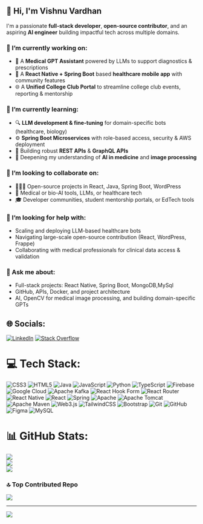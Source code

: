 
## 👋 Hi, I'm Vishnu Vardhan

I'm a passionate **full-stack developer**, **open-source contributor**, and an aspiring **AI engineer** building impactful tech across multiple domains.

### 🔭 I’m currently working on:
- 🏥 A **Medical GPT Assistant** powered by LLMs to support diagnostics & prescriptions
- 📱 A **React Native + Spring Boot** based **healthcare mobile app** with community features
- 🌐 A **Unified College Club Portal** to streamline college club events, reporting & mentorship

### 🌱 I’m currently learning:
- 🔍 **LLM development & fine-tuning** for domain-specific bots (healthcare, biology)
- ⚙️ **Spring Boot Microservices** with role-based access, security & AWS deployment
- 🔄 Building robust **REST APIs** & **GraphQL APIs**
- 🧠 Deepening my understanding of **AI in medicine** and **image processing**

### 👯 I’m looking to collaborate on:
- 🧑‍🤝‍🧑 Open-source projects in React, Java, Spring Boot, WordPress
- 🧬 Medical or bio-AI tools, LLMs, or healthcare tech
- 🎓 Developer communities, student mentorship portals, or EdTech tools

### 🤔 I’m looking for help with:
- Scaling and deploying LLM-based healthcare bots
- Navigating large-scale open-source contribution (React, WordPress, Frappe)
- Collaborating with medical professionals for clinical data access & validation

### 💬 Ask me about:
- Full-stack projects: React Native, Spring Boot, MongoDB,MySql
- GitHub, APIs, Docker, and project architecture
- AI, OpenCV for medical image processing, and building domain-specific GPTs

## 🌐 Socials:
[![LinkedIn](https://img.shields.io/badge/LinkedIn-%230077B5.svg?logo=linkedin&logoColor=white)](https://linkedin.com/in/https://www.linkedin.com/in/vishnu-vardhan-orsu/) [![Stack Overflow](https://img.shields.io/badge/-Stackoverflow-FE7A16?logo=stack-overflow&logoColor=white)](https://stackoverflow.com/users/23297453) 

# 💻 Tech Stack:
![CSS3](https://img.shields.io/badge/css3-%231572B6.svg?style=for-the-badge&logo=css3&logoColor=white) ![HTML5](https://img.shields.io/badge/html5-%23E34F26.svg?style=for-the-badge&logo=html5&logoColor=white) ![Java](https://img.shields.io/badge/java-%23ED8B00.svg?style=for-the-badge&logo=openjdk&logoColor=white) ![JavaScript](https://img.shields.io/badge/javascript-%23323330.svg?style=for-the-badge&logo=javascript&logoColor=%23F7DF1E) ![Python](https://img.shields.io/badge/python-3670A0?style=for-the-badge&logo=python&logoColor=ffdd54) ![TypeScript](https://img.shields.io/badge/typescript-%23007ACC.svg?style=for-the-badge&logo=typescript&logoColor=white) ![Firebase](https://img.shields.io/badge/firebase-%23039BE5.svg?style=for-the-badge&logo=firebase) ![Google Cloud](https://img.shields.io/badge/GoogleCloud-%234285F4.svg?style=for-the-badge&logo=google-cloud&logoColor=white) ![Apache Kafka](https://img.shields.io/badge/Apache%20Kafka-000?style=for-the-badge&logo=apachekafka) ![React Hook Form](https://img.shields.io/badge/React%20Hook%20Form-%23EC5990.svg?style=for-the-badge&logo=reacthookform&logoColor=white) ![React Router](https://img.shields.io/badge/React_Router-CA4245?style=for-the-badge&logo=react-router&logoColor=white) ![React Native](https://img.shields.io/badge/react_native-%2320232a.svg?style=for-the-badge&logo=react&logoColor=%2361DAFB) ![React](https://img.shields.io/badge/react-%2320232a.svg?style=for-the-badge&logo=react&logoColor=%2361DAFB) ![Spring](https://img.shields.io/badge/spring-%236DB33F.svg?style=for-the-badge&logo=spring&logoColor=white) ![Apache](https://img.shields.io/badge/apache-%23D42029.svg?style=for-the-badge&logo=apache&logoColor=white) ![Apache Tomcat](https://img.shields.io/badge/apache%20tomcat-%23F8DC75.svg?style=for-the-badge&logo=apache-tomcat&logoColor=black) ![Apache Maven](https://img.shields.io/badge/Apache%20Maven-C71A36?style=for-the-badge&logo=Apache%20Maven&logoColor=white) ![Web3.js](https://img.shields.io/badge/web3.js-F16822?style=for-the-badge&logo=web3.js&logoColor=white) ![TailwindCSS](https://img.shields.io/badge/tailwindcss-%2338B2AC.svg?style=for-the-badge&logo=tailwind-css&logoColor=white) ![Bootstrap](https://img.shields.io/badge/bootstrap-%238511FA.svg?style=for-the-badge&logo=bootstrap&logoColor=white) ![Git](https://img.shields.io/badge/git-%23F05033.svg?style=for-the-badge&logo=git&logoColor=white) ![GitHub](https://img.shields.io/badge/github-%23121011.svg?style=for-the-badge&logo=github&logoColor=white) ![Figma](https://img.shields.io/badge/figma-%23F24E1E.svg?style=for-the-badge&logo=figma&logoColor=white) ![MySQL](https://img.shields.io/badge/mysql-4479A1.svg?style=for-the-badge&logo=mysql&logoColor=white)
# 📊 GitHub Stats:
![](https://github-readme-stats.vercel.app/api?username=143vishnu&theme=gruvbox_light&hide_border=false&include_all_commits=false&count_private=false)<br/>
![](https://nirzak-streak-stats.vercel.app/?user=143vishnu&theme=gruvbox_light&hide_border=false)<br/>
![](https://github-readme-stats.vercel.app/api/top-langs/?username=143vishnu&theme=gruvbox_light&hide_border=false&include_all_commits=false&count_private=false&layout=compact)

### 🔝 Top Contributed Repo
![](https://github-contributor-stats.vercel.app/api?username=143vishnu&limit=5&theme=dark&combine_all_yearly_contributions=true)

---
[![](https://visitcount.itsvg.in/api?id=143vishnu&icon=0&color=5)](https://visitcount.itsvg.in)

<!-- Proudly created with GPRM ( https://gprm.itsvg.in ) -->
